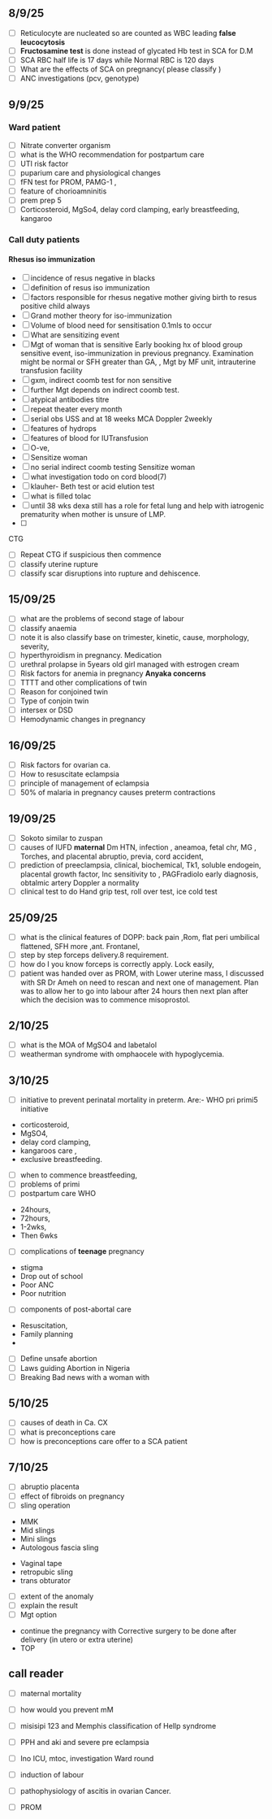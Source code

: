## 8/9/25
- [ ] Reticulocyte are nucleated so are counted as WBC leading **false leucocytosis**
- [ ] **Fructosamine test** is done instead of glycated Hb test in SCA for D.M
- [ ] SCA RBC half life is 17 days while Normal RBC is 120 days
- [ ] What are the effects of SCA on pregnancy( please classify )
- [ ] ANC investigations (pcv, genotype)

## 9/9/25
### Ward patient 
- [ ] Nitrate converter organism
- [ ] what is the WHO recommendation for postpartum care
- [ ] UTI risk factor
- [ ] puparium care and physiological changes
- [ ] fFN test for PROM, PAMG-1 , 
- [ ] feature of chorioamninitis
- [ ] prem prep 5
- [ ] Corticosteroid, MgSo4, delay cord clamping, early breastfeeding, kangaroo
### Call duty patients
#### Rhesus iso immunization 
- [ ] incidence of resus negative in blacks
- [ ] definition of resus iso immunization 
- [ ] factors responsible for rhesus negative mother giving birth to resus positive child always 
- [ ] Grand mother theory for iso-immunization 
- [ ] Volume of blood need for sensitisation 0.1mls to occur
- [ ] What are sensitizing event
- [ ] Mgt of woman that is sensitive
Early booking hx of blood group sensitive event, iso-immunization in previous pregnancy. Examination might be normal or SFH greater than GA, , Mgt by MF unit, intrauterine transfusion facility
- [ ] gxm, indirect coomb test for non sensitive 
- [ ] further Mgt depends on indirect coomb test. 
- [ ] atypical antibodies titre 
- [ ] repeat theater every month
- [ ] serial obs USS and at 18 weeks MCA Doppler 2weekly
- [ ] features of hydrops
- [ ] features of blood for IUTransfusion
- [ ] O-ve,
- [ ] Sensitize woman
- [ ] no serial indirect coomb testing Sensitize woman
- [ ] what investigation todo on cord blood(7)
- [ ] klauher- Beth test or acid elution test
- [ ] what is filled tolac
- [ ] until 38 wks dexa still has a role for fetal lung and help with iatrogenic prematurity when mother is unsure of LMP.
- [ ] 

CTG
- [ ] Repeat CTG if suspicious then commence 
- [ ] classify uterine rupture
- [ ] classify scar disruptions into rupture and dehiscence.
## 15/09/25
- [ ] what are the problems of second stage of labour
- [ ] classify anaemia
- [ ] note it is also classify base on trimester, kinetic, cause, morphology, severity, 
- [ ] hyperthyroidism in pregnancy. Medication
- [ ] urethral prolapse in 5years old girl managed with estrogen cream
- [ ] Risk factors for anemia in pregnancy 
**Anyaka concerns**
- [ ] TTTT and other complications of twin
- [ ] Reason for conjoined twin
- [ ] Type of conjoin twin
- [ ] intersex or DSD
- [ ] Hemodynamic changes in pregnancy 

## 16/09/25
* [ ] Risk factors for ovarian ca.
* [ ] How to resuscitate eclampsia 
* [ ] principle of management of eclampsia 
* [ ] 50% of malaria in pregnancy causes preterm contractions 

## 19/09/25
* [ ] Sokoto similar to zuspan 
* [ ] causes of IUFD **maternal** Dm HTN, infection , aneamoa, fetal chr, MG , Torches,  and placental abruptio, previa, cord accident,
* [ ] prediction of preeclampsia, clinical, biochemical, Tk1, soluble endogein, placental growth factor, Inc sensitivity to , PAGFradiolo early diagnosis, obtalmic artery Doppler a normality 
* [ ] clinical test to do Hand grip test, roll over test, ice cold test
## 25/09/25
* [ ] what is the clinical features of DOPP: back pain ,Rom, flat peri umbilical flattened, SFH more ,ant. Frontanel, 
* [ ] step by step forceps delivery.8 requirement.
* [ ] how do I you know forceps is correctly apply. Lock easily,
* [ ] patient was handed over as PROM, with Lower uterine mass, I discussed with SR Dr Ameh on need to rescan and next one of management. Plan was to allow her to go into labour after 24 hours then next plan after which the decision was to commence misoprostol.
## 2/10/25
* [ ] what is the MOA of MgSO4 and labetalol
* [ ] weatherman syndrome with omphaocele with hypoglycemia.
## 3/10/25
* [ ] initiative to prevent perinatal mortality in preterm. Are:- WHO pri primi5 initiative 
*  corticosteroid, 
* MgSO4, 
* delay cord clamping, 
* kangaroos care , 
* exclusive breastfeeding.
* [ ] when to commence breastfeeding,
* [ ] problems of primi
* [ ] postpartum care WHO
* 24hours, 
* 72hours, 
* 1-2wks, 
* Then 6wks
* [ ] complications of **teenage** pregnancy 
* stigma
* Drop out of school
* Poor ANC
* Poor nutrition 
* [ ] components of post-abortal care
* Resuscitation,
* Family planning 
* 
* [ ] Define unsafe abortion 
* [ ] Laws guiding Abortion in Nigeria
* [ ] Breaking Bad news with a woman with
## 5/10/25
* [ ] causes of death in Ca. CX
* [ ] what is preconceptions care
* [ ] how is preconceptions care offer to a SCA patient 
## 7/10/25
* [ ] abruptio placenta
* [ ] effect of fibroids on pregnancy
* [ ] sling operation 
* MMK
* Mid slings 
* Mini slings
* Autologous fascia sling
- Vaginal tape 
- retropubic sling 
- trans obturator 

* [ ] extent of the anomaly 
* [ ] explain the result
* [ ] Mgt option
*  continue the pregnancy with Corrective surgery to be done after delivery (in utero or extra uterine)
* TOP
## call reader 
* [ ] maternal mortality 
* [ ] how would you prevent mM
* [ ] misisipi 123 and Memphis classification of Hellp syndrome 
* [ ] PPH and aki and severe pre eclampsia 
* [ ] Ino ICU, mtoc, investigation 
Ward round
* [ ] induction of labour
* [ ] pathophysiology of ascitis in ovarian Cancer.
* [ ] PROM








